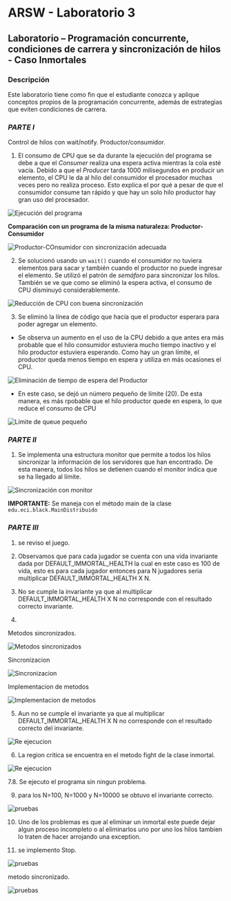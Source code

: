 # ARSW - Laboratorio 3

## Laboratorio – Programación concurrente, condiciones de carrera y sincronización de hilos - Caso Inmortales

### Descripción
Este laboratorio tiene como fin que el estudiante conozca y aplique conceptos propios de la programación concurrente, además de estrategias que eviten condiciones de carrera.


### *PARTE I*

Control de hilos con wait/notify. Productor/consumidor.

1. El consumo de CPU que se da durante la ejecución del programa se debe a que el *Consumer* realiza una espera activa mientras la cola esté vacía.
Debido a que el *Producer* tarda 1000 milisegundos en producir un elemento, el CPU le da al hilo del consumidor el procesador muchas veces pero no realiza proceso.
Esto explica el por qué a pesar de que el consumidor consume tan rápido y que hay un solo hilo productor hay gran uso del procesador.

![Ejecución del programa](./img/lab/1.PNG)

**Comparación con un programa de la misma naturaleza: Productor-Consumidor**

![Productor-COnsumidor con sincronización adecuada](./img/lab/2.PNG)


2. Se solucionó usando un `wait()` cuando el consumidor no tuviera elementos para sacar y también cuando el productor no puede ingresar el elemento.
Se utilizó el patrón de *semáforo* para sincronizar los hilos. También se ve que como se eliminó la espera activa, el consumo de CPU disminuyó considerablemente.

![Reducción de CPU con buena sincronización](./img/lab/3.PNG)

3. Se eliminó la línea de código que hacía que el productor esperara para poder agregar un elemento.

* Se observa un aumento en el uso de la CPU debido a que antes era más probable que el hilo consumidor estuviera mucho tiempo inactivo y el hilo productor estuviera esperando.
Como hay un gran límite, el productor queda menos tiempo en espera y utiliza en más ocasiones el CPU.

![Eliminación de tiempo de espera del Productor](./img/lab/4.PNG)

* En este caso, se dejó un número pequeño de límite (20). De esta manera, es más rpobable que el hilo productor quede en espera, lo que reduce el consumo de CPU

![Límite de queue pequeño](./img/lab/5.PNG)


### *PARTE II*

1. Se implementa una estructura monitor que permite a todos los hilos sincronizar la información de los servidores que han encontrado. De esta manera, todos los hilos se detienen
cuando el monitor indica que se ha llegado al límite.

![Sincronización con monitor](./img/lab/6.PNG)

**IMPORTANTE:** Se maneja con el método main de la clase `edu.eci.black.MainDistribuido`

### *PARTE III*

1.  se reviso el juego.

2.  Observamos que para cada jugador se cuenta con una vida invariante dada por DEFAULT_IMMORTAL_HEALTH la cual en este caso es 100 de vida, esto es para cada jugador entonces para N jugadores seria multiplicar DEFAULT_IMMORTAL_HEALTH X N.

3.  No se cumple la invariante ya que al multiplicar DEFAULT_IMMORTAL_HEALTH X N no corresponde con el resultado correcto invariante.

4.  
Metodos sincronizados.

![Metodos sincronizados](./img/lab/8.PNG)

Sincronizacion

![Sincronizacion](./img/lab/9.PNG)

Implementacion de metodos

![Implementacion de metodos](./img/lab/10.PNG)

5. Aun no se cumple el invariante ya que al multiplicar DEFAULT_IMMORTAL_HEALTH X N no corresponde con el resultado correcto del invariante.

![Re ejecucion](./img/lab/7.PNG)

6. La region critica se encuentra en el metodo fight de la clase inmortal.

![Re ejecucion](./img/lab/11.PNG)

7.8. Se ejecuto el programa sin ningun problema.

9. para los N=100, N=1000 y N=10000 se obtuvo el invariante correcto. 

![pruebas](./img/lab/12.PNG)

10. Uno de los problemas es que al eliminar un inmortal este puede dejar algun proceso incompleto o al eliminarlos uno por uno los hilos tambien lo traten de hacer arrojando una exception.

11. se implemento Stop.

![pruebas](./img/lab/13.PNG)

metodo sincronizado.

![pruebas](./img/lab/14.PNG)
